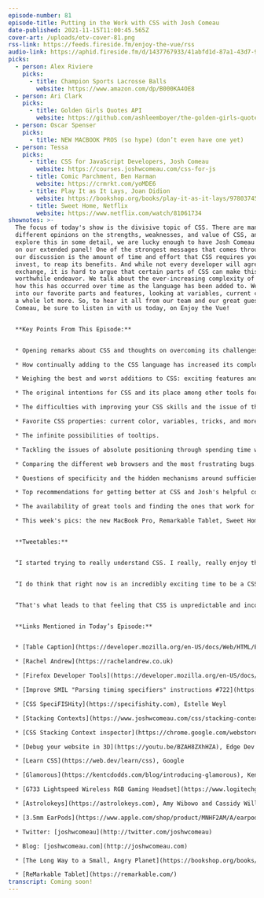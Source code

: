```yaml
---
episode-number: 81
episode-title: Putting in the Work with CSS with Josh Comeau
date-published: 2021-11-15T11:00:45.565Z
cover-art: /uploads/etv-cover-81.png
rss-link: https://feeds.fireside.fm/enjoy-the-vue/rss
audio-link: https://aphid.fireside.fm/d/1437767933/41abfd1d-87a1-43d7-94d9-7fda3a5120e1/2195ca31-8911-48b4-a62b-9dd3ff06be68.mp3
picks:
  - person: Alex Riviere
    picks:
      - title: Champion Sports Lacrosse Balls
        website: https://www.amazon.com/dp/B000KA4OE8
  - person: Ari Clark
    picks:
      - title: Golden Girls Quotes API
        website: https://github.com/ashleemboyer/the-golden-girls-quotes-api
  - person: Oscar Spenser
    picks:
      - title: NEW MACBOOK PROS (so hype) (don’t even have one yet)
  - person: Tessa
    picks:
      - title: CSS for JavaScript Developers, Josh Comeau
        website: https://courses.joshwcomeau.com/css-for-js
      - title: Comic Parchment, Ben Harman
        website: https://crmrkt.com/yoMDE6
      - title: Play It as It Lays, Joan Didion
        website: https://bookshop.org/books/play-it-as-it-lays/9780374529949
      - title: Sweet Home, Netflix
        website: https://www.netflix.com/watch/81061734
shownotes: >-
  The focus of today's show is the divisive topic of CSS. There are many
  different opinions on the strengths, weaknesses, and value of CSS, and to
  explore this in some detail, we are lucky enough to have Josh Comeau join us
  on our extended panel! One of the strongest messages that comes through from
  our discussion is the amount of time and effort that CSS requires you to
  invest, to reap its benefits. And while not every developer will agree to this
  exchange, it is hard to argue that certain parts of CSS can make this a
  worthwhile endeavor. We talk about the ever-increasing complexity of CSS and
  how this has occurred over time as the language has been added to. We also get
  into our favorite parts and features, looking at variables, current color, and
  a whole lot more. So, to hear it all from our team and our great guest, Josh
  Comeau, be sure to listen in with us today, on Enjoy the Vue!


  **Key Points From This Episode:**


  * Opening remarks about CSS and thoughts on overcoming its challenges.

  * How continually adding to the CSS language has increased its complexity over time. 

  * Weighing the best and worst additions to CSS: exciting features and things that have not worked so well. 

  * The original intentions for CSS and its place among other tools for web development. 

  * The difficulties with improving your CSS skills and the issue of the lack of error messages. 

  * Favorite CSS properties: current color, variables, tricks, and more! 

  * The infinite possibilities of tooltips.

  * Tackling the issues of absolute positioning through spending time with them. 

  * Comparing the different web browsers and the most frustrating bugs.

  * Questions of specificity and the hidden mechanisms around sufficient information.  

  * Top recommendations for getting better at CSS and Josh's helpful course! 

  * The availability of great tools and finding the ones that work for you.  

  * This week's pics: the new MacBook Pro, Remarkable Tablet, Sweet Home, and more!


  **Tweetables:**


  “I started trying to really understand CSS. I really, really enjoy the language now. It's become probably my favorite part of doing web development.” — [@JoshWComeau](https://twitter.com/JoshWComeau) \[0:05:55]


  “I do think that right now is an incredibly exciting time to be a CSS person because so many amazing things are right on the horizon." — [@JoshWComeau](https://twitter.com/JoshWComeau) \[0:11:30]


  “That's what leads to that feeling that CSS is unpredictable and inconsistent. It's not. It's just that if you only have one of the puzzle pieces, of course, it's not going to seem consistent.” — [@JoshWComeau](https://twitter.com/JoshWComeau) \[0:40:29]


  **Links Mentioned in Today’s Episode:**


  * [Table Caption](https://developer.mozilla.org/en-US/docs/Web/HTML/Element/caption)

  * [Rachel Andrew](https://rachelandrew.co.uk)

  * [Firefox Developer Tools](https://developer.mozilla.org/en-US/docs/Tools)

  * [Improve SMIL "Parsing timing specifiers" instructions #722](https://github.com/w3c/svgwg/issues/722), Oscar Spencer (W3)

  * [CSS SpeciFISHity](https://specifishity.com), Estelle Weyl

  * [Stacking Contexts](https://www.joshwcomeau.com/css/stacking-contexts), Josh Comeau

  * [CSS Stacking Context inspector](https://chrome.google.com/webstore/detail/css-stacking-context-insp/apjeljpachdcjkgnamgppgfkmddadcki), Andrea Dragotta (Chrome Extension)

  * [Debug your website in 3D](https://youtu.be/BZAH8ZXhHZA), Edge Dev Team

  * [Learn CSS](https://web.dev/learn/css), Google

  * [Glamorous](https://kentcdodds.com/blog/introducing-glamorous), Kent C. Dodds

  * [G733 Lightspeed Wireless RGB Gaming Headset](https://www.logitechg.com/en-us/products/gaming-audio/g733-rgb-wireless-headset.981-000942.html), Logitech

  * [Astrolokeys](https://astrolokeys.com), Amy Wibowo and Cassidy Williams

  * [3.5mm EarPods](https://www.apple.com/shop/product/MNHF2AM/A/earpods-with-35-mm-headphone-plug), Apple

  * Twitter: [joshwcomeau](http://twitter.com/joshwcomeau)

  * Blog: [joshwcomeau.com](http://joshwcomeau.com)

  * [The Long Way to a Small, Angry Planet](https://bookshop.org/books/the-long-way-to-a-small-angry-planet/9780062444134), Becky Chambers

  * [ReMarkable Tablet](https://remarkable.com/)
transcript: Coming soon!
---
```

